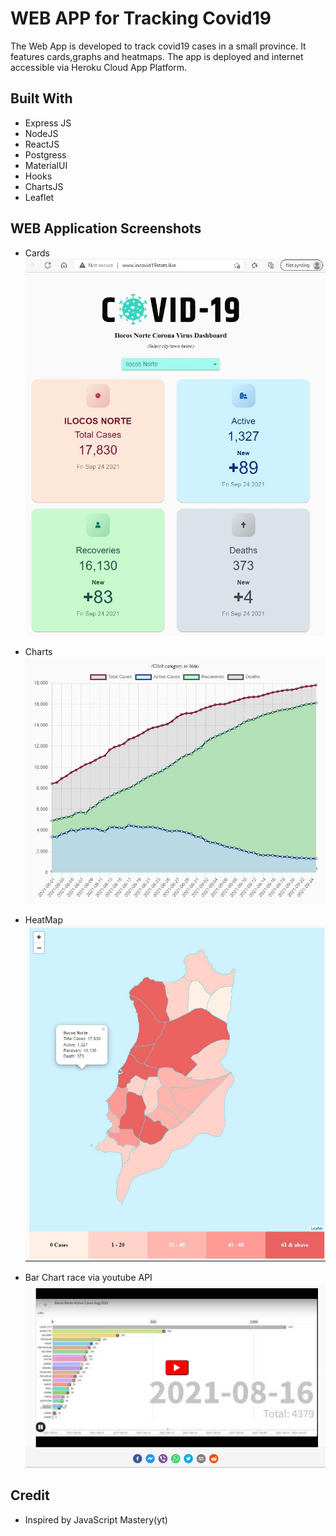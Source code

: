 # WEB APP for Tracking Covid19 

The Web App is developed to track covid19 cases in a small province. It features cards,graphs and heatmaps. The app is deployed and internet accessible  via Heroku Cloud App Platform.

## Built With
- Express JS
- NodeJS
- ReactJS
- Postgress
- MaterialUI
- Hooks
- ChartsJS
- Leaflet

## WEB Application Screenshots
- Cards
![Home Page](https://github.com/yves-sait/PERN-STACK-WEBAPP/blob/master/Screenshots/top.jpg "Cards")

- Charts
![Charts](https://github.com/yves-sait/PERN-STACK-WEBAPP/blob/master/Screenshots/graph.jpg "Charts")

- HeatMap
![HeatMap](https://github.com/yves-sait/PERN-STACK-WEBAPP/blob/master/Screenshots/map.jpg "HeatMap")


- Bar Chart race via youtube API
![Bar Chart](https://github.com/yves-sait/PERN-STACK-WEBAPP/blob/master/Screenshots/youtube.jpg "Bar Chart")

## Credit
- Inspired by JavaScript Mastery(yt)

